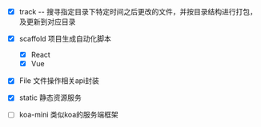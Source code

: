 - [x] track -- 搜寻指定目录下特定时间之后更改的文件，并按目录结构进行打包，及更新到对应目录

- [x] scaffold 项目生成自动化脚本
    - [x] React
    - [x] Vue

- [x] File 文件操作相关api封装

- [x] static 静态资源服务

- [ ] koa-mini 类似koa的服务端框架 